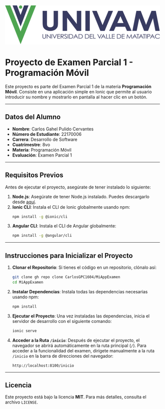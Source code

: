 ![Logo de la Universidad](univam.webp)

# Proyecto de Examen Parcial 1 - Programación Móvil

Este proyecto es parte del Examen Parcial 1 de la materia **Programación Móvil**. Consiste en una aplicación simple en Ionic que permite al usuario introducir su nombre y mostrarlo en pantalla al hacer clic en un botón.

---

## Datos del Alumno
- **Nombre**: Carlos Gahel Pulido Cervantes
- **Número de Estudiante**: 22170006
- **Carrera**: Desarrollo de Software
- **Cuatrimestre**: 8vo
- **Materia**: Programación Móvil
- **Evaluación**: Examen Parcial 1

---

## Requisitos Previos
Antes de ejecutar el proyecto, asegúrate de tener instalado lo siguiente:
1. **Node.js**: Asegúrate de tener Node.js instalado. Puedes descargarlo desde [aquí](https://nodejs.org/).
2. **Ionic CLI**: Instala el CLI de Ionic globalmente usando npm:
   ```bash
   npm install -g @ionic/cli
   ```
3. **Angular CLI**: Instala el CLI de Angular globalmente:
   ```bash
   npm install -g @angular/cli
   ```

---

## Instrucciones para Inicializar el Proyecto

1. **Clonar el Repositorio**:
   Si tienes el código en un repositorio, clónalo así:
   ```bash
   git clone gh repo clone CarlosGPC1604/MiAppExamen
   cd MiAppExamen
   ```

2. **Instalar Dependencias**:
   Instala todas las dependencias necesarias usando npm:
   ```bash
   npm install
   ```

3. **Ejecutar el Proyecto**:
   Una vez instaladas las dependencias, inicia el servidor de desarrollo con el siguiente comando:
   ```bash
   ionic serve
   ```

4. **Acceder a la Ruta `/inicio`**:
   Después de ejecutar el proyecto, el navegador se abrirá automáticamente en la ruta principal (`/`). Para acceder a la funcionalidad del examen, dirígete manualmente a la ruta `/inicio` en la barra de direcciones del navegador:
   ```
   http://localhost:8100/inicio
   ```

---

## Licencia
Este proyecto está bajo la licencia **MIT**. Para más detalles, consulta el archivo `LICENSE`.
